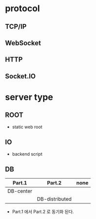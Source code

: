 # protocol
## TCP/IP

## WebSocket

## HTTP

## Socket.IO

# server type
## ROOT
* static web root

## IO
* backend script

## DB
Part.1 | Part.2 | none
--- | --- | ---
DB-center |  | 
&nbsp; | DB-distributed | 
* Part.1 에서 Part.2 로 동기화 된다.
